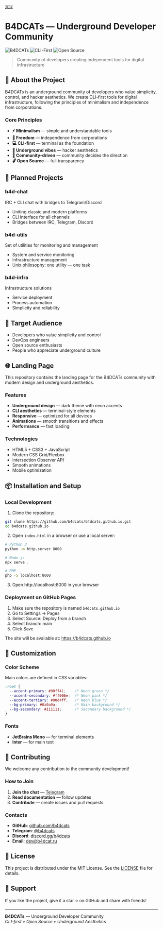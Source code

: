 [🇷🇺](ru/README.md)

# B4DCATs — Underground Developer Community

![B4DCATs](https://img.shields.io/badge/B4DCATs-Underground%20Community-00ff41?style=for-the-badge&logo=terminal&logoColor=black)
![CLI-First](https://img.shields.io/badge/CLI--First-Approach-ff006e?style=for-the-badge)
![Open Source](https://img.shields.io/badge/Open%20Source-Philosophy-00d4ff?style=for-the-badge)

> Community of developers creating independent tools for digital infrastructure

## 🖤 About the Project

B4DCATs is an underground community of developers who value simplicity, control, and hacker aesthetics. We create CLI-first tools for digital infrastructure, following the principles of minimalism and independence from corporations.

### Core Principles

- **⚡ Minimalism** — simple and understandable tools
- **🦅 Freedom** — independence from corporations
- **💻 CLI-first** — terminal as the foundation
- **🖤 Underground vibes** — hacker aesthetics
- **👥 Community-driven** — community decides the direction
- **🔓 Open Source** — full transparency

## 🚀 Planned Projects

### b4d-chat
IRC + CLI chat with bridges to Telegram/Discord
- Uniting classic and modern platforms
- CLI interface for all channels
- Bridges between IRC, Telegram, Discord

### b4d-utils
Set of utilities for monitoring and management
- System and service monitoring
- Infrastructure management
- Unix philosophy: one utility — one task

### b4d-infra
Infrastructure solutions
- Service deployment
- Process automation
- Simplicity and reliability

## 🎯 Target Audience

- Developers who value simplicity and control
- DevOps engineers
- Open source enthusiasts
- People who appreciate underground culture

## 🌐 Landing Page

This repository contains the landing page for the B4DCATs community with modern design and underground aesthetics.

### Features

- **Underground design** — dark theme with neon accents
- **CLI aesthetics** — terminal-style elements
- **Responsive** — optimized for all devices
- **Animations** — smooth transitions and effects
- **Performance** — fast loading

### Technologies

- HTML5 + CSS3 + JavaScript
- Modern CSS Grid/Flexbox
- Intersection Observer API
- Smooth animations
- Mobile optimization

## 📦 Installation and Setup

### Local Development

1. Clone the repository:
```bash
git clone https://github.com/b4dcats/b4dcats.github.io.git
cd b4dcats.github.io
```

2. Open `index.html` in a browser or use a local server:
```bash
# Python 3
python -m http.server 8000

# Node.js
npx serve .

# PHP
php -S localhost:8000
```

3. Open http://localhost:8000 in your browser

### Deployment on GitHub Pages

1. Make sure the repository is named `b4dcats.github.io`
2. Go to Settings → Pages
3. Select Source: Deploy from a branch
4. Select branch: main
5. Click Save

The site will be available at: https://b4dcats.github.io

## 🎨 Customization

### Color Scheme

Main colors are defined in CSS variables:

```css
:root {
  --accent-primary: #00ff41;    /* Neon green */
  --accent-secondary: #ff006e;  /* Neon pink */
  --accent-tertiary: #00d4ff;   /* Neon blue */
  --bg-primary: #0a0a0a;        /* Main background */
  --bg-secondary: #111111;      /* Secondary background */
}
```

### Fonts

- **JetBrains Mono** — for terminal elements
- **Inter** — for main text

## 🤝 Contributing

We welcome any contribution to the community development!

### How to Join

1. **Join the chat** — [Telegram](https://t.me/b4dcats)
2. **Read documentation** — follow updates
3. **Contribute** — create issues and pull requests

### Contacts

- **GitHub**: [github.com/b4dcats](https://github.com/b4dcats)
- **Telegram**: [@b4dcats](https://t.me/b4dcats)
- **Discord**: [discord.gg/b4dcats](https://discord.gg/MHEpQ5j3tP)
- **Email**: dev@b4dcat.ru

## 📄 License

This project is distributed under the MIT License. See the [LICENSE](LICENSE) file for details.

## 🖤 Support

If you like the project, give it a star ⭐ on GitHub and share with friends!

---

**B4DCATs** — Underground Developer Community  
*CLI-first • Open Source • Underground Aesthetics* 